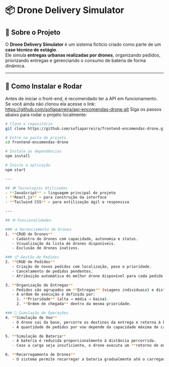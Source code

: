 # 📦 Drone Delivery Simulator  

## 📖 Sobre o Projeto  
O **Drone Delivery Simulator** é um sistema fictício criado como parte de um **case técnico de estágio**.  
Ele simula **entregas urbanas realizadas por drones**, organizando pedidos, priorizando entregas e gerenciando o consumo de bateria de forma dinâmica.  

---

## 🚀 Como Instalar e Rodar  
Antes de iniciar o front-end, é recomendado ter a API em funcionamento. Se você ainda não clonou ela acesse o link: https://github.com/sofiaparreira/api-encomendas-drone.git
Siga os passos abaixo para rodar o projeto localmente:

```bash
# Clone o repositório
git clone https://github.com/sofiaparreira/frontend-encomendas-drone.git

# Entre na pasta do projeto
cd frontend-encomendas-drone

# Instale as dependências
npm install

# Inicie a aplicação
npm start

---

## 🛠 Tecnologias Utilizadas  
- **JavaScript** – linguagem principal do projeto  
- **React.js** – para construção da interface  
- **Tailwind CSS** – para estilização ágil e responsiva  

---

## ⚙️ Funcionalidades  

### ✈️ Gerenciamento de Drones  
1. **CRUD de Drones**  
   - Cadastro de drones com capacidade, autonomia e status.  
   - Visualização da lista de drones disponíveis.  
   - Exclusão de drones inativos.  

### 📦 Gestão de Pedidos  
2. **CRUD de Pedidos**  
   - Criação de novos pedidos com localização, peso e prioridade.  
   - Cancelamento de pedidos pendentes.  
   - Atribuição automática do melhor drone disponível para cada pedido.  

3. **Organização de Entregas**  
   - Pedidos são agrupados em **Entregas** (viagens individuais) e distribuídos em **Filas** (cada drone possui sua fila com entregas sequenciais).  
   - A ordem de execução é definida por:  
     1. **Prioridade** (alta → média → baixa).  
     2. **Ordem de chegada** dentro da mesma prioridade.  

### 🚁 Simulação de Operações  
4. **Simulação de Voo**  
   - O drone sai da base, percorre os destinos da entrega e retorna à base.  
   - A quantidade de pedidos por voo depende da capacidade máxima de carga do drone.  

5. **Simulação de Bateria**  
   - A bateria é reduzida proporcionalmente à distância percorrida.  
   - Caso a carga seja insuficiente, o drone executa um **retorno de emergência** à base.  

6. **Recarregamento de Drones**  
   - O sistema permite recarregar a bateria gradualmente até o carregamento completo.  
